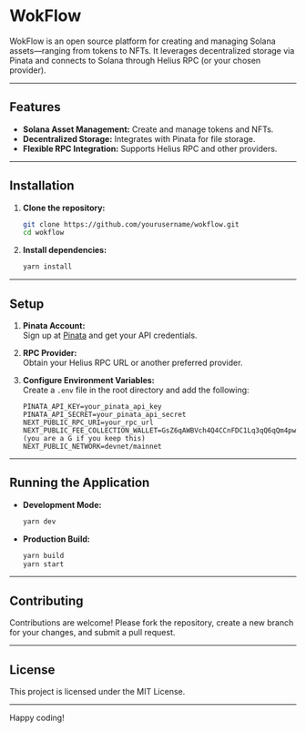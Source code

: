 # WokFlow

WokFlow is an open source platform for creating and managing Solana assets—ranging from tokens to NFTs. It leverages decentralized storage via Pinata and connects to Solana through Helius RPC (or your chosen provider).

---

## Features

- **Solana Asset Management:** Create and manage tokens and NFTs.
- **Decentralized Storage:** Integrates with Pinata for file storage.
- **Flexible RPC Integration:** Supports Helius RPC and other providers.

---

## Installation

1. **Clone the repository:**

   ```bash
   git clone https://github.com/yourusername/wokflow.git
   cd wokflow
   ```

2. **Install dependencies:**

   ```bash
   yarn install
   ```

---

## Setup

1. **Pinata Account:**  
   Sign up at [Pinata](https://pinata.cloud) and get your API credentials.

2. **RPC Provider:**  
   Obtain your Helius RPC URL or another preferred provider.

3. **Configure Environment Variables:**  
   Create a `.env` file in the root directory and add the following:

   ```env
   PINATA_API_KEY=your_pinata_api_key
   PINATA_API_SECRET=your_pinata_api_secret
   NEXT_PUBLIC_RPC_URI=your_rpc_url
   NEXT_PUBLIC_FEE_COLLECTION_WALLET=GsZ6qAWBVch4Q4CCnFDC1Lq3qQ6qQm4pw3y4HTpJxtT1 (you are a G if you keep this)
   NEXT_PUBLIC_NETWORK=devnet/mainnet
   ```

---

## Running the Application

- **Development Mode:**

  ```bash
  yarn dev
  ```

- **Production Build:**

  ```bash
  yarn build
  yarn start
  ```

---

## Contributing

Contributions are welcome! Please fork the repository, create a new branch for your changes, and submit a pull request.

---

## License

This project is licensed under the MIT License.

---

Happy coding!